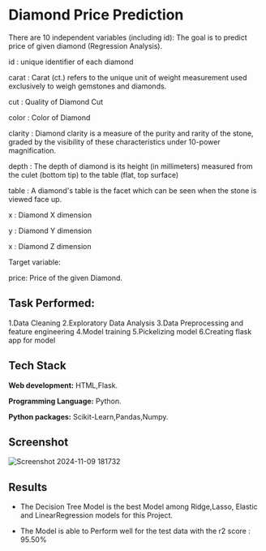 

# Diamond Price Prediction

There are 10 independent variables (including id): The goal is to predict price of given diamond (Regression Analysis).

id : unique identifier of each diamond

carat : Carat (ct.) refers to the unique unit of weight measurement used exclusively to weigh gemstones and diamonds.

cut : Quality of Diamond Cut

color : Color of Diamond

clarity : Diamond clarity is a measure of the purity and rarity of the stone, graded by the visibility of these characteristics under 10-power magnification.

depth : The depth of diamond is its height (in millimeters) measured from the culet (bottom tip) to the table (flat, top surface)

table : A diamond's table is the facet which can be seen when the stone is viewed face up.

x : Diamond X dimension

y : Diamond Y dimension

x : Diamond Z dimension

Target variable:

price: Price of the given Diamond.


## Task Performed:
1.Data Cleaning
2.Exploratory Data Analysis
3.Data Preprocessing and feature engineering
4.Model training
5.Pickelizing model
6.Creating flask app for model


## Tech Stack

**Web development:** HTML,Flask.

**Programming Language:** Python.

**Python packages:** Scikit-Learn,Pandas,Numpy.

## Screenshot

![Screenshot 2024-11-09 181732](https://github.com/user-attachments/assets/d33a527b-cf61-4fe7-8584-b192406742a2)
## Results
- The Decision Tree Model is the best Model among Ridge,Lasso,      Elastic and LinearRegression models for this Project.

- The Model is able to Perform well for the test data with the r2 score : 95.50%

